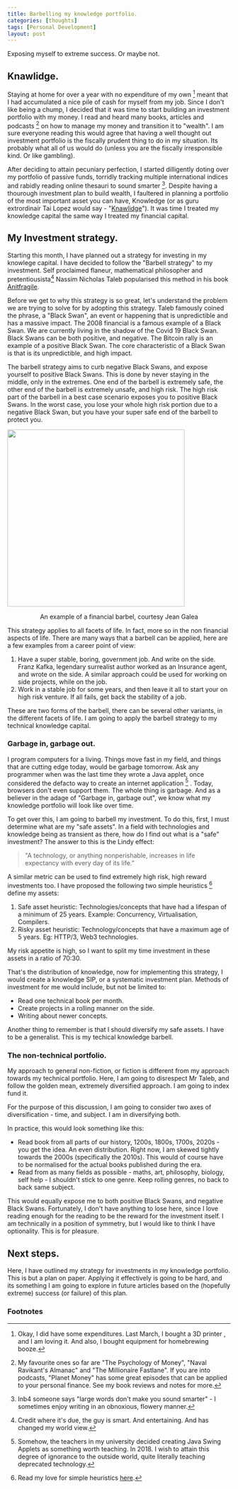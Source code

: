 ```yaml
---
title: Barbelling my knowledge portfolio.
categories: [thoughts]
tags: [Personal Development]
layout: post
---
```


Exposing myself to extreme success. Or maybe not.

## Knawlidge.

Staying at home for over a year with no expenditure of my own [^1] meant that I had accumulated a nice pile of cash for myself from my job. Since I don't like being a chump, I decided that it was time to start building an investment portfolio with my money. I read and heard many books, articles and podcasts [^3] on how to manage my money and transition it to "wealth". I am sure everyone reading this would agree that having a well thought out investment portfolio is the fiscally prudent thing to do in my situation. Its probably what all of us would do (unless you are the fiscally irresponsible kind. Or like gambling). 

After deciding to attain pecuniary perfection, I started dilligently doting over my portfolio of passive funds, torridly tracking multiple international indices and rabidly reading online thesauri to sound smarter [^4].  Despite having a thourough investment plan to build wealth, I faultered in planning a portfolio of the most important asset you can have, Knowledge (or as guru extrordinair Tai Lopez would say - "[Knawlidge](https://www.youtube.com/watch?v=Cv1RJTHf5fk)"). It was time I treated my knowledge capital the same way I treated my financial capital.

## My Investment strategy.
Starting this month, I have planned out a strategy for investing in my knowlege capital. I have decided to follow the "Barbell strategy" to my investment. Self proclaimed flaneur, mathematical philosopher and pretentiousista[^6] Nassim Nicholas Taleb popularised this method in his book [Anitfragile](https://advait.live/antifragile/). 

Before we get to why this strategy is so great, let's understand the problem we are trying to solve for by adopting this strategy. Taleb famously coined the phrase, a "Black Swan", an event or happening that is unpredictible and has a massive impact. The 2008 financial is a famous example of a Black Swan. We are currently living in the shadow of the Covid 19 Black Swan. Black Swans can be both positive, and negative. The Bitcoin rally is an example of a positive Black Swan. The core characteristic of a Black Swan is that is its unpredictible, and high impact.

The barbell strategy aims to curb negative Black Swans, and expose yourself to positive Black Swans. This is done by never staying in the middle, only in the extremes. One end of the barbell is extremely safe, the other end of the barbell is extremely unsafe, and high risk. The high risk part of the barbell in a best case scenario exposes you to positive Black Swans. In the worst case, you lose your whole high risk portion due to a negative Black Swan, but you have your super safe end of the barbell to protect you.


<img src="https://mk0jeangaleayxo58vkt.kinstacdn.com/wp-content/uploads/2020/12/Barbell-Strategy-800x600.jpeg" height="400">
<p style="text-align:center"> An example of a financial barbel, courtesy Jean Galea </p>

This strategy applies to all facets of life. In fact, more so in the non financial aspects of life. There are many ways that a barbell can be applied, here are a few examples from a career point of view:
1. Have a super stable, boring, government job. And write on the side. Franz Kafka, legendary surrealist author worked as an Insurance agent, and wrote on the side. A similar approach could be used for working on side projects, while on the job.
2. Work in a stable job for some years, and then leave it all to start your on high risk venture. If all fails, get back the stability of a job.

These are two forms of the barbell, there can be several other variants, in the different facets of life. I am going to apply the barbell strategy to my technical knowledge capital.

### Garbage in, garbage out.

I program computers for a living. Things move fast in my field, and things that are cutting edge today, would be garbage tomorrow. Ask any programmer when was the last time they wrote a Java applet, once considered the defacto way to create an internet application [^5] . Today, browsers don't even support them. The whole thing is garbage. And as a believer in the adage of "Garbage in, garbage out", we know what my knowledge portfolio will look like over time.

To get over this, I am going to barbell my investment. To do this, first, I must determine what are my "safe assets". In a field with technologies and knowledge being as transient as there, how do I find out what is a "safe" investment? The answer to this is the Lindy effect:

> "A technology, or anything nonperishable, increases in life expectancy with every day of its life.”

A similar metric can be used to find extremely high risk, high reward investments too. I have proposed the following two simple heuristics [^7] define my assets:
1. Safe asset heuristic: Technologies/concepts that have had a lifespan of a minimum of 25 years. Example: Concurrency, Virtualisation, Compilers.
2. Risky asset heuristic: Technology/concepts that have a maximum age of 5 years. Eg: HTTP/3, Web3 technologies.

My risk appetite is high, so I want to split my time investment in these assets in a ratio of 70:30.

That's the distribution of knowledge, now for implementing this strategy, I would create a knowledge SIP, or a systematic investment plan. Methods of investment for me would include, but not be limited to:
- Read one technical book per month.
- Create projects in a rolling manner on the side.
- Writing about newer concepts.

Another thing to remember is that I should diversify my safe assets. I have to be a generalist. This is my techical knowledge barbell.

### The non-technical portfolio.
My approach to general non-fiction, or fiction is different from my approach towards my technical portfolio. Here, I am going to disrespect Mr Taleb, and follow the golden mean, extremely diversified approach. I am going to index fund it. 

For the purpose of this discussion, I am going to consider two axes of diversification - time, and subject. I am in diversifying both. 

In practice, this would look something like this:
- Read book from all parts of our history, 1200s, 1800s, 1700s, 2020s - you get the idea. An even distribution. Right now, I am skewed tightly towards the 2000s (specifically the 2010s). This would of course have to be normalised for the actual books published during the era.
- Read from as many fields as possible - maths, art, philosophy, biology, self help - I shouldn't stick to one genre. Keep rolling genres, no back to back same subject.

This would equally expose me to both positive Black Swans, and negative Black Swans. Fortunately, I don't have anything to lose here, since I love reading enough for the reading to be the reward for the investment itself. I am technically in a position of symmetry, but I would like to think I have optionality. This is for pleasure.

## Next steps.
Here, I have outlined my strategy for investments in my knowledge portfolio. This is but a plan on paper. Applying it effectively is going to be hard, and its something I am going to explore in future articles based on the (hopefully extreme) success (or failure) of this plan. 

### Footnotes

[^1]: Okay, I did have some expenditures. Last March, I bought a 3D printer [^2], and I am loving it. And also, I bought equipment for homebrewing booze.

[^2]: Its a creality ender 3, and I highly recommend it.

[^3]: My favourite ones so far are "The Psychology of Money", "Naval Ravikant's Almanac" and "The Millionaire Fastlane". If you are into podcasts, "Planet Money" has some great episodes that can be applied to your personal finance. See my book reviews and notes for more.

[^4]: Inb4 someone says "large words don't make you sound smarter" - I sometimes enjoy writing in an obnoxious, flowery manner. 

[^5]: Somehow, the teachers in my university decided creating Java Swing Applets as something worth teaching. In 2018. I wish to attain this degree of ignorance to the outside world, quite literally teaching deprecated technology.

[^6]: Credit where it's due, the guy is smart. And entertaining. And has changed my world view.

[^7]: Read my love for simple heuristics [here](https://advait.live/letter-7/).